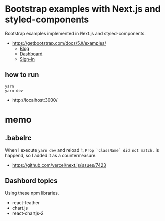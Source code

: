 #  Bootstrap examples with Next.js and styled-components

Bootstrap examples implemented in Next.js and styled-components.
- https://getbootstrap.com/docs/5.0/examples/
  - [Blog](https://getbootstrap.com/docs/5.0/examples/blog/)
  - [Dashboard](https://getbootstrap.com/docs/5.0/examples/dashboard/)
  - [Sign-in](https://getbootstrap.com/docs/5.0/examples/sign-in/)

## how to run

```
yarn
yarn dev
```

- http://localhost:3000/


# memo

## .babelrc

When I execute `yarn dev` and reload it, ```Prop `className` did not match.``` is happend, so I added it as a countermeasure.

- https://github.com/vercel/next.js/issues/7423

## Dashbord topics

Using these npm libraries.
- react-feather
- chart.js
- react-chartjs-2
